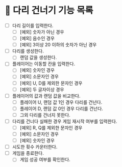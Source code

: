 # 🚀 다리 건너기 기능 목록
- [ ] 다리 길이를 입력한다.
  - [ ] [예외] 숫자가 아닌 경우   
  - [ ] [예외] 음수인 경우
  - [ ] [예외] 3이상 20 이하의 숫자가 아닌 경우
- [ ] 다리를 생성한다.
  - [ ] 랜덤 값을 생성한다.
- [ ] 플레이어는 이동할 칸을 입력한다.
  - [ ] [예외] 숫자인 경우
  - [ ] [예외] 소문자인 경우
  - [ ] [예외] U, D를 제외한 문자인 경우
  - [ ] [예외] 두 글자이상 경우
- [ ] 플레이어의 값과 랜덤 값을 비교한다.
  - [ ] 플레이어 U, 랜덤 값 1인 경우 다리를 건넌다.
  - [ ] 플레이어 D, 랜덤 값 0인 경우 다리를 건넌다.
  - [ ] 그외 다리를 건너지 못한다.
- [ ] 다리를 건너다 실패한 경우 게임 재시작 여부를 입력한다.
  - [ ] [예외] R, Q를 제외한 문자인 경우
  - [ ] [예외] 소문자인 경우
  - [ ] [예외] 숫자인 경우 
- [ ] 시도한 횟수 카운터한다.
- [ ] 게임을 종료한다.
  - [ ] 게임 성공 여부를 확인한다.